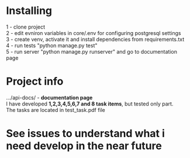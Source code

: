 # Installing
1 - clone project
<br>
2 - edit evniron variables in core/.env for configuring postgresql settings
<br>
3 - create venv, activate it and install dependencies from requirements.txt
<br>
4 - run tests "python manage.py test"
<br>
5 - run server "python manage.py runserver" and go to documentation page
# Project info
.../api-docs/  - <b>documentation page</b>
<br>
I have developed <b>1,2,3,4,5,6,7 and 8 task items</b>, but tested only part.
<br>
The tasks are located in test_task.pdf file

# See issues to understand what i need develop in the near future
